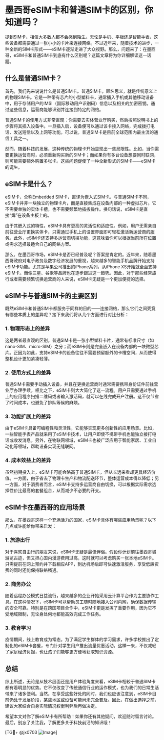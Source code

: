 # 墨西哥eSIM卡和普通SIM卡的区别，你知道吗？

提到SIM卡，相信大多数人都不会感到陌生。无论是手机、平板还是智能手表，这些设备都需要通过一张小小的卡片来连接网络。不过近年来，随着技术的进步，一种全新的SIM卡形式——eSIM卡逐渐走进了大众视野。那么，问题来了：在墨西哥，eSIM卡和普通SIM卡到底有什么区别呢？这篇文章将为你详细解读这一话题。

## 什么是普通SIM卡？

首先，我们先来说说什么是普通SIM卡。普通SIM卡，顾名思义，就是传统意义上的物理SIM卡。它是一种带有芯片的小型塑料卡，通常插入手机或其他移动设备中，用于存储用户的IMSI（国际移动用户识别码）信息以及相关的加密密钥。通过这些信息，运营商能够识别并连接到特定的网络。

普通SIM卡的使用方式非常直观：你需要去实体营业厅购买，然后按照说明书上的步骤将其插入设备中。一旦插入后，设备便可以通过该卡接入网络，完成拨打电话、发送短信以及上网等功能。可以说，普通SIM卡是目前全球范围内最主流的通信工具之一。

然而，随着科技的发展，这种传统的物理卡开始显现出一些局限性。比如，当你需要更换运营商时，必须重新购买新的SIM卡；而如果你有多台设备想要同时联网，则可能需要额外购置多张卡。这些问题促使了一种全新形式的SIM卡——eSIM卡的诞生。

## eSIM卡是什么？

eSIM卡，全称Embedded SIM卡，直译为嵌入式SIM卡。与普通SIM卡不同，eSIM卡并非一块独立的物理卡片，而是直接集成在设备内部的一种虚拟芯片。它不需要单独的实体卡槽，也不需要频繁地插拔操作。换句话说，eSIM卡是直接“焊”在设备主板上的。

由于其嵌入式的特性，eSIM卡具有更高的灵活性和适应性。例如，用户无需亲自前往营业厅更换实体卡，只需通过手机上的设置界面即可轻松激活新运营商的服务。此外，eSIM卡还支持多运营商切换功能，这意味着你可以根据当前所在位置或需求选择最适合自己的网络方案。

那么，在墨西哥市场，eSIM卡是否已经普及呢？答案是肯定的。近年来，随着墨西哥政府对电子政务及数字经济发展的重视，越来越多的智能手机品牌开始支持eSIM卡功能。尤其是苹果公司推出的iPhone系列，从iPhone XS开始就全面支持eSIM卡。而像三星、谷歌等品牌也在逐步跟进这一趋势。因此，对于那些经常旅行或者需要频繁切换运营商的人来说，eSIM卡无疑是一个更加便捷的选择。

## eSIM卡与普通SIM卡的主要区别

既然eSIM卡和普通SIM卡都服务于同样的目的——连接网络，那么它们之间究竟有哪些本质上的差异呢？接下来我们将从几个方面进行对比分析：

### 1. 物理形态上的差异

这是两者最直观的区别。普通SIM卡是一张小型塑料卡片，通常有标准尺寸（如nano-SIM、micro-SIM）之分；而eSIM卡则是完全嵌入在设备内部的一块微型芯片。正因为如此，支持eSIM卡的设备往往不需要预留额外的卡槽空间，从而使得整机设计更加紧凑轻薄。

### 2. 使用方式上的差异

普通SIM卡需要手动插入设备，并且在更换运营商时通常需要携带身份证件前往营业厅办理手续。相比之下，eSIM卡则大大简化了这一流程。用户只需要通过手机上的应用程序扫描二维码或者输入激活码，就可以在线完成开户注册。这不仅节省了时间成本，也避免了排队等候的麻烦。

### 3. 功能扩展上的差异

由于eSIM卡具备可编程性和灵活性，它能够实现更多创新性的应用场景。比如，一些智能手表产品就采用了eSIM卡技术，让用户即使不携带手机也能独立接打电话或收发消息。另外，在物联网领域，eSIM卡也被广泛应用于智能家居、工业自动化等领域，帮助设备实现无缝联网。

### 4. 成本效益上的差异

虽然初期投入上，eSIM卡可能会略高于普通SIM卡，但从长远来看却更具经济价值。一方面，由于省去了物理卡生产和物流配送环节，整体运营成本得以降低；另一方面，对于消费者而言，eSIM卡支持多运营商自由切换，可以根据实际需求选择性价比最高的套餐组合，从而减少不必要的开支。

## eSIM卡在墨西哥的应用场景

那么，在墨西哥这样一个充满活力的国家，eSIM卡具体有哪些应用场景呢？以下几点或许能给你带来启发：

### 1. 旅游出行

对于喜欢自由行的朋友来说，eSIM卡无疑是最佳伴侣。假设你计划前往墨西哥城游览古迹，但又担心国内漫游费用过高，这时就可以考虑购买一张本地eSIM卡。只需提前在网上预约并下载相应APP，到达机场后即可快速激活服务，享受低廉资费的同时还能保持联络畅通。

### 2. 商务办公

随着远程办公模式日益流行，越来越多的企业开始采用云计算平台作为主要协作工具。在这种情况下，eSIM卡可以帮助员工随时随地接入公司内网，确保数据传输的安全可靠。特别是在跨国项目合作中，eSIM卡更是发挥了重要作用，因为它不受地域限制，无论身处何地都能高效完成工作任务。

### 3. 教育学习

疫情期间，线上教育成为常态。为了满足学生群体的学习需求，许多学校推出了定制化的eSIM卡套餐，专门针对学生用户推出流量优惠活动。这样一来，不仅减轻了家庭经济负担，也让孩子们能够更方便地获取知识资源。

## 总结

综上所述，无论是从技术层面还是用户体验角度来看，eSIM卡相较于普通SIM卡都有着明显的优势。它不仅改变了传统通信行业的运作模式，也为我们的日常生活带来了诸多便利。当然，在享受这些好处的同时，我们也应该注意到，eSIM卡目前仍处于发展阶段，某些地区或设备可能尚未完全普及。因此，在做出选择之前，建议大家结合自身实际情况权衡利弊后再做决定。

希望本文对你了解eSIM卡有所帮助！如果你还有其他疑问，欢迎随时留言讨论。最后，别忘了关注我，了解更多关于科技前沿的知识哦！

[TG💪+ @jx0703 ![Image](https://github.com/user-attachments/assets/dbca1d08-cadb-493c-b0ec-ad6f7a83f270)]